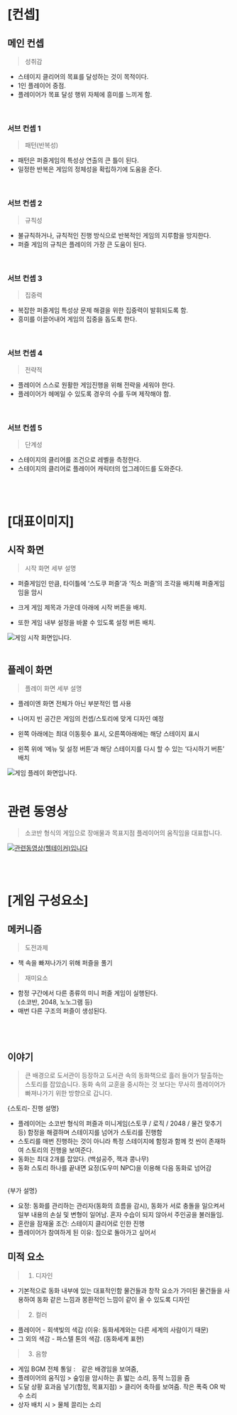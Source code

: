 # [컨셉]

## 메인 컨셉 
> 성취감
- 스테이지 클리어의 목표를 달성하는 것이 목적이다.
- 1인 플레이어 중점.
- 플레이어가 목표 달성 행위 자체에 흥미를 느끼게 함.

<br>

### 서브 컨셉 1 
> 패턴(반복성)
- 패턴은 퍼즐게임의 특성상 연출의 큰 틀이 된다.
- 일정한 반복은 게임의 정체성을 확립하기에 도움을 준다.

<br>

### 서브 컨셉 2 
> 규칙성
- 불규칙하거나, 규칙적인 진행 방식으로 반복적인 게임의 지루함을 방지한다.
- 퍼즐 게임의 규칙은 플레이의 가장 큰 도움이 된다.

<br>

### 서브 컨셉 3 
> 집중력
- 복잡한 퍼즐게임 특성상 문제 해결을 위한 집중력이 발휘되도록 함.
- 흥미를 이끌어내어 게임의 집중을 돕도록 한다.

<br>

### 서브 컨셉 4 
> 전략적
- 플레이어 스스로 원활한 게임진행을 위해 전략을 세워야 한다.
- 플레이어가 헤메일 수 있도록 경우의 수를 두며 제작해야 함.

<br>

### 서브 컨셉 5 
> 단계성
- 스테이지의 클리어를 조건으로 레벨을 측정한다.
- 스테이지의 클리어로 플레이어 캐릭터의 업그레이드를 도와준다.

<br><br>

# [대표이미지]
## 시작 화면
>시작 화면 세부 설명

- 퍼즐게임인 만큼, 타이틀에 ‘스도쿠 퍼즐’과 ‘직소 퍼즐’의 조각을 배치해 퍼즐게임 임을 암시

- 크게 게임 제목과 가운데 아래에 시작 버튼을 배치.

- 또한 게임 내부 설정을 바꿀 수 있도록 설정 버튼 배치.

![게임 시작 화면입니다.](./img/타이틀.png)
<br><br>

## 플레이 화면
>플레이 화면 세부 설명

- 플레이엔 화면 전체가 아닌 부분적인 맵 사용

- 나머지 빈 공간은 게임의 컨셉/스토리에 맞게 디자인 예정

- 왼쪽 아래에는 최대 이동횟수 표시, 오른쪽아래에는 해당 스테이지 표시

- 왼쪽 위에 ‘메뉴 및 설정 버튼’과 해당 스테이지를 다시 할 수 있는 ‘다시하기 버튼’ 배치

![게임 플레이 화면입니다.](./img/플레이.png)
<br><br>


# 관련 동영상
>소코반 형식의 게임으로 장애물과 목표지점 플레이어의 움직임을 대표합니다.

[![관련동영상(헬테이커)입니다](./img/헬테이커.PNG)](https://www.youtube.com/watch?v=iybUh3-WtfE&t=260s)


<br><br>
# [게임 구성요소]
## 메커니즘
> 도전과제

- 책 속을 빠져나가기 위해 퍼즐을 풀기

> 재미요소

- 함정 구간에서 다른 종류의 미니 퍼즐 게임이 실행된다.   
(소코반, 2048, 노노그램 등)
- 매번 다른 구조의 퍼즐이 생성된다.

<br><br>
## 이야기
> 큰 배경으로 도서관이 등장하고 도서관 속의 동화책으로 흘러 들어가 탈출하는 스토리를 잡았습니다.
동화 속의 교훈을 중시하는 것 보다는 무사히 플레이어가 빠져나가기 위한 방향으로 갑니다.

{스토리- 진행 설명}
- 플레이어는 소코반 형식의 퍼즐과 미니게임(스토쿠 / 로직 / 2048 / 물건 맞추기 등) 함정을 해결하며 스테이지를 넘어가 스토리를 진행함
- 스토리를 매번 진행하는 것이 아니라 특정 스테이지에 함정과 함께 컷 씬이 존재하여 스토리의 진행을 보여준다.
- 동화는 최대 2개를 잡았다. (백설공주, 잭과 콩나무)
- 동화 스토리 하나를 끝내면 요정(도우미 NPC)을 이용해 다음 동화로 넘어감

<br>
{부가 설명}

- 요정: 동화를 관리하는 관리자(동화의 흐름을 감시), 동화가 서로 충돌을 일으켜서 일부 내용의 손실 및 변형이 일어남. 혼자 수습이 되지 않아서 주인공을 불러들임.
- 혼란을 잠재울 조건: 스테이지 클리어로 인한 진행
- 플레이어가 참여하게 된 이유: 집으로 돌아가고 싶어서

## 미적 요소
> 1) 디자인

- 기본적으로 동화 내부에 있는 대표적인함 물건들과 창작 요소가 가미된 물건들을 사용하여 동화 같은 느낌과 몽환적인 느낌이 같이 올 수 있도록 디자인 

> 2) 컬러

- 플레이어 - 회색빛의 색감 (이유: 동화세계와는 다른 세계의 사람이기 때문)
- 그 외의 색감 - 파스텔 톤의 색감. (동화세계 표현)

>3) 음향

- 게임 BGM 전체 통일 :　같은 배경임을 보여줌,
- 플레이어의 움직임 > 숲임을 암시하는 흙 밟는 소리, 동적 느낌을 줌
- 도달 상황 효과음 넣기(함정, 목표지점) > 클리어 축하를 보여줌. 작은 폭죽 OR 박수 소리
- 상자 배치 시 > 물체 끌리는 소리


